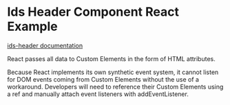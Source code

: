 # Ids Header Component React Example

[ids-header documentation](https://github.com/infor-design/enterprise-wc/blob/main/src/components/ids-header/README.md)

React passes all data to Custom Elements in the form of HTML attributes.

Because React implements its own synthetic event system, it cannot listen for DOM events coming from Custom Elements without the use of a workaround. Developers will need to reference their Custom Elements using a ref and manually attach event listeners with addEventListener.
